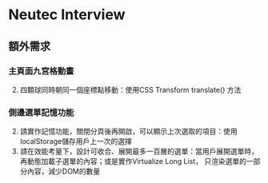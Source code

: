 # Neutec Interview

## 額外需求

### 主頁面九宮格動畫
2. 四顆球同時朝同一個座標點移動：使用CSS Transform translate() 方法

### 側邊選單記憶功能
2. 請實作記憶功能，關閉分頁後再開啟，可以顯示上次選取的項目：使用localStorage儲存用戶上一次的選擇
3. 請在效能考量下，設計可收合、展開最多一百層的選單：當用戶展開選單時，再動態加載子選單的內容；或是實作Virtualize Long List，
只渲染選單的一部分內容，減少DOM的數量


